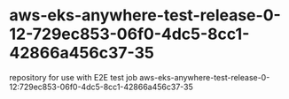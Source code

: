# aws-eks-anywhere-test-release-0-12-729ec853-06f0-4dc5-8cc1-42866a456c37-35
repository for use with E2E test job aws-eks-anywhere-test-release-0-12:729ec853-06f0-4dc5-8cc1-42866a456c37-35
